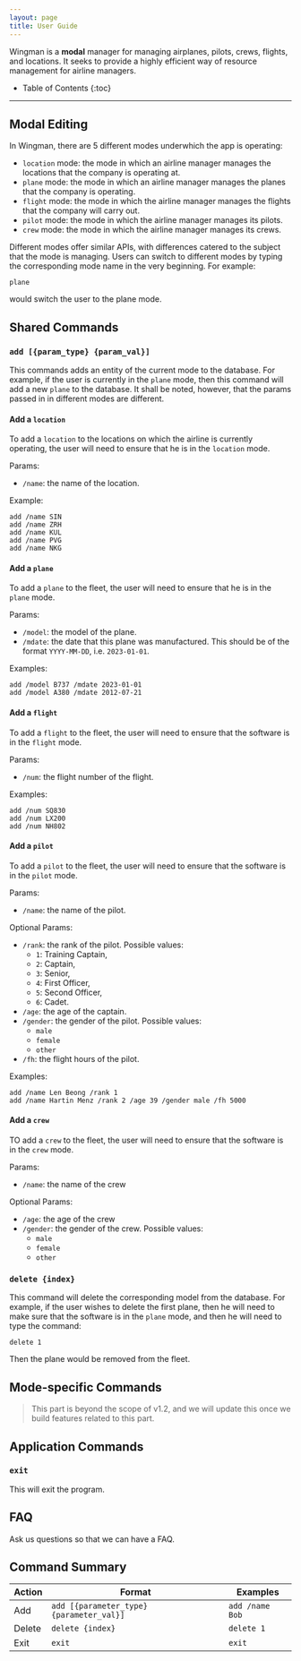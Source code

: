 ```yaml
---
layout: page
title: User Guide
---
```


Wingman is a **modal** manager for managing airplanes, pilots, crews, flights,
and locations. It seeks to provide a highly efficient way of resource
management for airline managers.

* Table of Contents
{:toc}

-------------------------------------------------------------------------------

## Modal Editing

In Wingman, there are 5 different modes underwhich the app is operating:

- `location` mode: the mode in which an airline manager manages the
  locations that the company is operating at.
- `plane` mode: the mode in which an airline manager manages the planes
  that the company is operating.
- `flight` mode: the mode in which the airline manager manages the flights
  that the company will carry out.
- `pilot` mode: the mode in which the airline manager manages its pilots.
- `crew` mode: the mode in which the airline manager manages its crews.

Different modes offer similar APIs, with differences catered to the subject
that the mode is managing. Users can switch to different modes by typing the
corresponding mode name in the very beginning. For example:

```
plane
```

would switch the user to the plane mode.

## Shared Commands

### `add [{param_type} {param_val}]`

This commands adds an entity of the current mode to the database. For example,
if the user is currently in the `plane` mode, then this command will add a new
`plane` to the database. It shall be noted, however, that the params passed in
in different modes are different.

#### Add a `location`

To add a `location` to the locations on which the airline is currently
operating, the user will need to ensure that he is in the `location` mode.

Params:

- `/name`: the name of the location.

Example:

```
add /name SIN
add /name ZRH
add /name KUL
add /name PVG
add /name NKG
```

#### Add a `plane`

To add a `plane` to the fleet, the user will need to ensure that he is in the
`plane` mode.

Params:

- `/model`: the model of the plane.
- `/mdate`: the date that this plane was manufactured. This should be of the
  format `YYYY-MM-DD`, i.e. `2023-01-01`.

Examples:

```
add /model B737 /mdate 2023-01-01
add /model A380 /mdate 2012-07-21
```

#### Add a `flight`

To add a `flight` to the fleet, the user will need to ensure that the software
is in the `flight` mode.

Params:

- `/num`: the flight number of the flight.

Examples:

```
add /num SQ830
add /num LX200
add /num NH802
```

#### Add a `pilot`

To add a `pilot` to the fleet, the user will need to ensure that the software
is in the `pilot` mode.

Params:

- `/name`: the name of the pilot.

Optional Params:

- `/rank`: the rank of the pilot. Possible values:
  - `1`: Training Captain,
  - `2`: Captain,
  - `3`: Senior,
  - `4`: First Officer,
  - `5`: Second Officer,
  - `6`: Cadet.
- `/age`: the age of the captain.
- `/gender`: the gender of the pilot. Possible values:
  - `male`
  - `female`
  - `other`
- `/fh`: the flight hours of the pilot.

Examples:

```
add /name Len Beong /rank 1
add /name Hartin Menz /rank 2 /age 39 /gender male /fh 5000
```

#### Add a `crew`

TO add a `crew` to the fleet, the user will need to ensure that the software is
in the `crew` mode.

Params:

- `/name`: the name of the crew

Optional Params:

- `/age`: the age of the crew
- `/gender`: the gender of the crew. Possible values:
  - `male`
  - `female`
  - `other`

### `delete {index}`

This command will delete the corresponding model from the database. For
example, if the user wishes to delete the first plane, then he will need to
make sure that the software is in the `plane` mode, and then he will need to
type the command:

```
delete 1
```

Then the plane would be removed from the fleet.

## Mode-specific Commands 

> This part is beyond the scope of v1.2, and we will update this once we build
> features related to this part.

## Application Commands

### `exit`

This will exit the program.

## FAQ

Ask us questions so that we can have a FAQ.

## Command Summary

| **Action** | **Format**                               | **Examples**    |
| ---------- | ---------------------------------------- | --------------- |
| Add        | `add [{parameter_type} {parameter_val}]` | `add /name Bob` |
| Delete     | `delete {index}`                         | `delete 1`      |
| Exit       | `exit`                                   | `exit`          |

